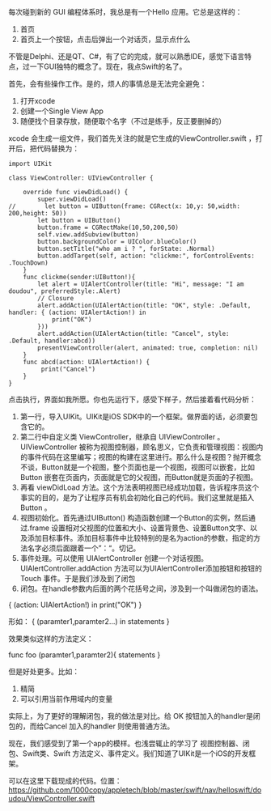 每次碰到新的 GUI 编程体系时，我总是有一个Hello 应用。它总是这样的：

1. 首页
2. 首页上一个按钮，点击后弹出一个对话页，显示点什么

不管是Delphi、还是QT、C#，有了它的完成，就可以熟悉IDE，感觉下语言特点，过一下GUI独特的概念了。现在，我点Swift的名了。

首先，会有些操作工作。是的，烦人的事情总是无法完全避免：

1. 打开xcode
2.  创建一个Single View App 
3.  随便找个目录存放，随便取个名字（不过是练手，反正要删掉的）

xcode 会生成一组文件，我们首先关注的就是它生成的ViewController.swift ，打开后，把代码替换为：

	import UIKit
	
	class ViewController: UIViewController {
	
	    override func viewDidLoad() {
	        super.viewDidLoad()
	//        let button = UIButton(frame: CGRect(x: 10,y: 50,width: 200,height: 50))
	        let button = UIButton()
	        button.frame = CGRectMake(10,50,200,50)
	        self.view.addSubview(button)
	        button.backgroundColor = UIColor.blueColor()
	        button.setTitle("who am i ? ", forState: .Normal)
	        button.addTarget(self, action: "clickme:", forControlEvents: .TouchDown)
	    }
	    func clickme(sender:UIButton!){
	        let alert = UIAlertController(title: "Hi", message: "I am doudou", preferredStyle:.Alert)
	        // Closure
	        alert.addAction(UIAlertAction(title: "OK", style: .Default, handler: { (action: UIAlertAction!) in
	            print("OK")
	        }))
	        alert.addAction(UIAlertAction(title: "Cancel", style: .Default, handler:abcd))
	        presentViewController(alert, animated: true, completion: nil)
	    }
	    func abcd(action: UIAlertAction!) {
	         print("Cancel")
	    }
	}

点击执行，界面如我所愿。你也先运行下，感受下样子，然后接着看代码分析：

1. 第一行，导入UIKit。UIKit是iOS SDK中的一个框架。做界面的话，必须要包含它的。
2. 第二行中自定义类 ViewController，继承自 UIViewController 。UIViewController 被称为视图控制器，顾名思义，它负责和管理视图：视图内的事件代码在这里编写；视图的构建在这里进行。那么什么是视图？抛开概念不谈，Button就是一个视图，整个页面也是一个视图，视图可以嵌套，比如Button 嵌套在页面内，页面就是它的父视图，而Button就是页面的子视图。
3. 再看 viewDidLoad 方法。这个方法表明视图已经成功加载，告诉程序员这个事实的目的，是为了让程序员有机会初始化自己的代码。我们这里就是插入Button 。
4. 视图初始化。首先通过UIButton() 构造函数创建一个Button的实例，然后通过.frame 设置相对父视图的位置和大小、设置背景色、设置Button文字、以及添加目标事件。添加目标事件中比较特别的是名为action的参数，指定的方法名字必须后面跟着一个”：“。切记。
5. 事件处理。可以使用 UIAlertController 创建一个对话视图。UIAlertController.addAction 方法可以为UIAlertController添加按钮和按钮的Touch 事件。于是我们涉及到了闭包
6. 闭包。在handle参数内后面的两个花括号之间，涉及到一个叫做闭包的语法。

 { (action: UIAlertAction!) in
	            print("OK")
	        }

形如：
{ (paramter1,paramter2...) in statements }

效果类似这样的方法定义：

func foo (paramter1,paramter2){
  statements 
}

但是好处更多。比如：

1. 精简
2. 可以引用当前作用域内的变量 

实际上，为了更好的理解闭包，我的做法是对比。给 OK 按钮加入的handler是闭包的，而给Cancel 加入的handler 则使用普通方法。

现在，我们感受到了第一个app的模样。也浅尝辄止的学习了 视图控制器、闭包、Swift类、Swift 方法定义、事件定义。我们知道了UIKit是一个iOS的开发框架。

可以在这里下载现成的代码。位置： https://github.com/1000copy/appletech/blob/master/swift/nav/helloswift/doudou/ViewController.swift


